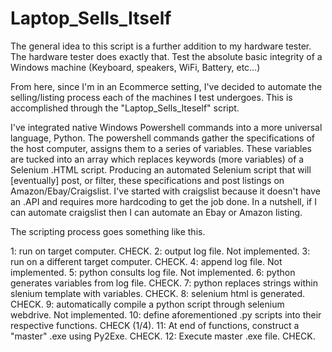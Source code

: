 # Laptop_Sells_Itself
The general idea to this script is a further addition to my hardware tester. The hardware tester does exactly that. Test the absolute basic integrity of a Windows machine (Keyboard, speakers, WiFi, Battery, etc...)

From here, since I'm in an Ecommerce setting, I've decided to automate the selling/listing process each of the machines I test undergoes. This is accomplished through the "Laptop_Sells_Iteself" script.

I've integrated native Windows Powershell commands into a more universal language, Python. The powershell commands gather the specifications of the host computer, assigns them to a series of variables. These variables are tucked into an array which replaces keywords (more variables) of a Selenium .HTML script. Producing an automated Selenium script that will [eventually] post, or filter, these specifications and post listings on Amazon/Ebay/Craigslist. I've started with craigslist because it doesn't have an .API and requires more hardcoding to get the job done. In a nutshell, if I can automate craigslist then I can automate an Ebay or Amazon listing.

The scripting process goes something like this.

1: run on target computer. CHECK.
2: output log file. Not implemented.
3: run on a different target computer. CHECK.
4: append log file. Not implemented.
5: python consults log file. Not implemented.
6: python generates variables from log file. CHECK.
7: python replaces strings within slenium template with variables. CHECK.
8: selenium html is generated. CHECK.
9: automatically compile a python script through selenium webdrive. Not implemented.
10: define aforementioned .py scripts into their respective functions. CHECK (1/4).
11: At end of functions, construct a "master" .exe using Py2Exe. CHECK.
12: Execute master .exe file. CHECK.
